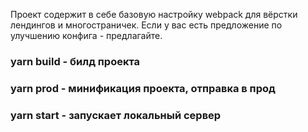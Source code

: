 Проект содержит в себе базовую настройку webpack для вёрстки лендингов и многостраничек. Если у вас есть предложение по улучшению конфига - предлагайте.

### yarn build - билд проекта

### yarn prod - минификация проекта, отправка в прод

### yarn start - запускает локальный сервер